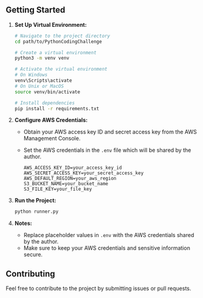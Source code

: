 ## Getting Started

1. **Set Up Virtual Environment:**

   ```bash
   # Navigate to the project directory
   cd path/to/PythonCodingChallenge

   # Create a virtual environment
   python3 -m venv venv

   # Activate the virtual environment
   # On Windows
   venv\Scripts\activate
   # On Unix or MacOS
   source venv/bin/activate

   # Install dependencies
   pip install -r requirements.txt
   ```

2. **Configure AWS Credentials:**

   - Obtain your AWS access key ID and secret access key from the AWS Management Console.
   - Set the AWS credentials in the `.env` file which will be shared by the author.

     ```plaintext
     AWS_ACCESS_KEY_ID=your_access_key_id
     AWS_SECRET_ACCESS_KEY=your_secret_access_key
     AWS_DEFAULT_REGION=your_aws_region
     S3_BUCKET_NAME=your_bucket_name
     S3_FILE_KEY=your_file_key
     ```

3. **Run the Project:**

   ```bash
   python runner.py
   ```

4. **Notes:**

   - Replace placeholder values in `.env` with the AWS credentials shared by the author.
   - Make sure to keep your AWS credentials and sensitive information secure.

## Contributing

Feel free to contribute to the project by submitting issues or pull requests.
